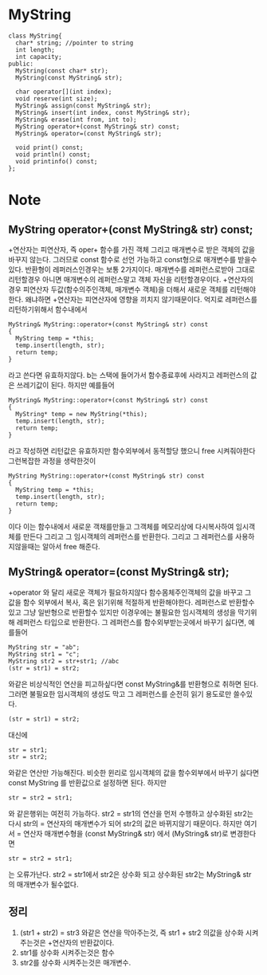 # MyString
``` 
class MyString{
  char* string; //pointer to string
  int length;
  int capacity;
public:
  MyString(const char* str);
  MyString(const MyString& str);
  
  char operator[](int index);
  void reserve(int size);
  MyString& assign(const MyString& str);
  MyString& insert(int index, const MyString& str);
  MyString& erase(int from, int to);
  MyString operator+(const MyString& str) const;
  MyString& operator=(const MyString& str);  

  void print() const;
  void println() const;
  void printinfo() const;
};
```
# Note

## MyString operator+(const MyString& str) const;
>
+연산자는 피연산자, 즉 oper+ 함수를 가진 객체 그리고 매개변수로 받은 객체의 값을 바꾸지 않는다. 그러므로 const 함수로 선언 가능하고 const형으로 매개변수를 받을수있다. 반환형이 레퍼러스인경우는 보통 2가지이다. 매개변수를 레퍼런스로받아 그대로 리턴할경우 아니면 매개변수의 레퍼런스말고 객체 자신을 리턴할경우이다. +연산자의 경우 피연산자 두값(함수의주인객체, 매개변수 객체)을 더해서 새로운 객체를 리턴해야한다. 왜냐하면 +연산자는 피연산자에 영향을 끼치지 않기때문이다. 억지로 레퍼런스를 리턴하기위해서 함수내에서 
```
MyString& MyString::operator+(const MyString& str) const
{
  MyString temp = *this;
  temp.insert(length, str);
  return temp;
}
```
라고 쓴다면 유효하지않다. b는 스택에 들어가서 함수종료후에 사라지고 레퍼런스의 값은 쓰레기값이 된다. 하지만 예를들어
```
MyString& MyString::operator+(const MyString& str) const
{
  MyString* temp = new MyString(*this);
  temp.insert(length, str);
  return temp;
}
```
라고 작성하면 리턴값은 유효하지만 함수외부에서 동적할당 했으니 free 시켜줘야한다 그런복잡한 과정을 생략한것이
```
MyString MyString::operator+(const MyString& str) const
{
  MyString temp = *this;
  temp.insert(length, str);
  return temp;
}
```
이다 이는 함수내에서 새로운 객채를만들고 그객체를 메모리상에 다시복사하여 임시객체를 만든다 그리고 그 임시객체의 레퍼런스를 반환한다. 그리고 그 레퍼런스를 사용하지않을때는 알아서 free 해준다.

## MyString& operator=(const MyString& str);
>
+operator 와 달리 새로운 객체가 필요하지않다 함수몸체주인객체의 값을 바꾸고 그 값을 함수 외부에서 복사, 혹은 읽기위해 적절하게 반환해야한다. 레퍼런스로 반환할수있고 그냥 일반형으로 반환할수 있지만 이경우에는 불필요한 임시객체의 생성을 막기위해 레퍼런스 타입으로 반환한다. 그 레퍼런스를 함수외부받는곳에서 바꾸기 싫다면, 예를들어 
```
MyString str = "ab";
MyString str1 = "c";
MyString str2 = str+str1; //abc
(str = str1) = str2;
```
와같은 비상식적인 연산을 피고하싶다면 const MyString&를 반환형으로 취하면 된다. 그러면 불필요한 임시객체의 생성도 막고 그 레퍼런스를 순전히 읽기 용도로만 쓸수있다.
```
(str = str1) = str2;
```
대신에
```
str = str1;
str = str2;
```
와같은 연산만 가능해진다.
비슷한 윈리로 임시객체의 값을 함수외부에서 바꾸기 싫다면 const MyString 를 반환값으로 설정하면 된다. 하지만
```
str = str2 = str1;
```
와 같은행위는 여전히 가능하다. str2 = str1의 연산을 먼저 수행하고 상수화된 str2는 다시 str의 = 연산자의 매개변수가 되어 str2의 값은 바뀌지않기 때문이다. 하지만 여기서 = 연산자 매개변수형을 (const MyString& str) 에서 (MyString& str)로 변경한다면 
```
str = str2 = str1;
```
는 오류가난다. str2 = str1에서 str2은 상수화 되고 상수화된 str2는 MyString& str 의 매개변수가 될수없다.
## 정리
1. (str1 + str2) = str3 와같은 연산을 막아주는것, 즉 str1 + str2 의값을 상수화 시켜주는것은  +연산자의 반환값이다.
2. str1를 상수화 시켜주는것은 함수
3. str2를 상수화 시켜주는것은 매개변수.


